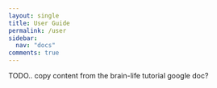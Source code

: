 ```yaml
---
layout: single
title: User Guide
permalink: /user
sidebar:
  nav: "docs"
comments: true
---
```


TODO.. copy content from the brain-life tutorial google doc?
